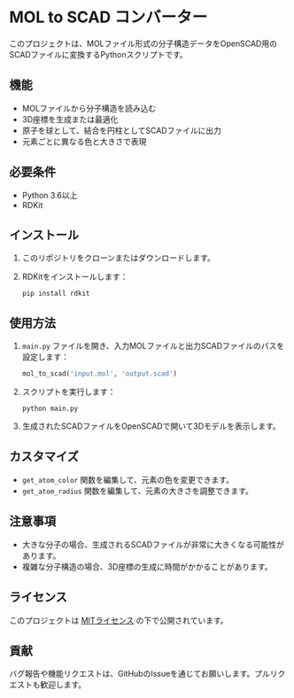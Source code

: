 # MOL to SCAD コンバーター

このプロジェクトは、MOLファイル形式の分子構造データをOpenSCAD用のSCADファイルに変換するPythonスクリプトです。

## 機能

- MOLファイルから分子構造を読み込む
- 3D座標を生成または最適化
- 原子を球として、結合を円柱としてSCADファイルに出力
- 元素ごとに異なる色と大きさで表現

## 必要条件

- Python 3.6以上
- RDKit

## インストール

1. このリポジトリをクローンまたはダウンロードします。

2. RDKitをインストールします：
   ```
   pip install rdkit
   ```

## 使用方法

1. `main.py` ファイルを開き、入力MOLファイルと出力SCADファイルのパスを設定します：

   ```python
   mol_to_scad('input.mol', 'output.scad')
   ```

2. スクリプトを実行します：

   ```
   python main.py
   ```

3. 生成されたSCADファイルをOpenSCADで開いて3Dモデルを表示します。

## カスタマイズ

- `get_atom_color` 関数を編集して、元素の色を変更できます。
- `get_atom_radius` 関数を編集して、元素の大きさを調整できます。

## 注意事項

- 大きな分子の場合、生成されるSCADファイルが非常に大きくなる可能性があります。
- 複雑な分子構造の場合、3D座標の生成に時間がかかることがあります。

## ライセンス

このプロジェクトは [MITライセンス](LICENSE) の下で公開されています。

## 貢献

バグ報告や機能リクエストは、GitHubのIssueを通じてお願いします。プルリクエストも歓迎します。

